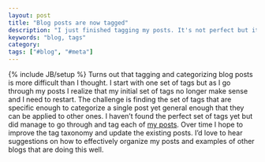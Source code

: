 ```yaml
---
layout: post
title: "Blog posts are now tagged"
description: "I just finished tagging my posts. It's not perfect but it's a start."
keywords: "blog, tags"
category:
tags: ["#blog", "#meta"]
---
```

{% include JB/setup %}
Turns out that tagging and categorizing blog posts is more difficult than I thought. I start with one set of tags but as I go through my posts I realize that my initial set of tags no longer make sense and I need to restart. The challenge is finding the set of tags that are specific enough to categorize a single post yet general enough that they can be applied to other ones. I haven’t found the perfect set of tags yet but did manage to go through and tag each of <a href="{{ site.JB.tags_path }}">my posts</a>. Over time I hope to improve the tag taxonomy and update the existing posts. I’d love to hear suggestions on how to effectively organize my posts and examples of other blogs that are doing this well.